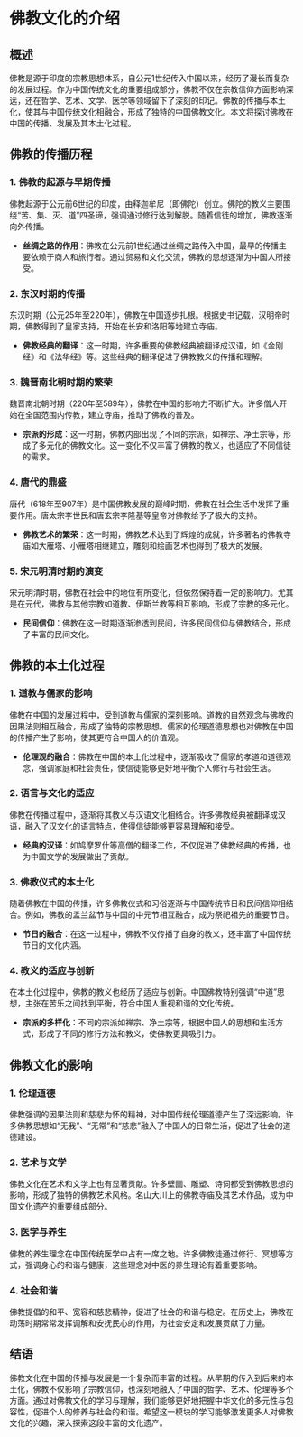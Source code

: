 # 佛教文化的介绍

## 概述

佛教是源于印度的宗教思想体系，自公元1世纪传入中国以来，经历了漫长而复杂的发展过程。作为中国传统文化的重要组成部分，佛教不仅在宗教信仰方面影响深远，还在哲学、艺术、文学、医学等领域留下了深刻的印记。佛教的传播与本土化，使其与中国传统文化相融合，形成了独特的中国佛教文化。本文将探讨佛教在中国的传播、发展及其本土化过程。

## 佛教的传播历程

### 1. 佛教的起源与早期传播

佛教起源于公元前6世纪的印度，由释迦牟尼（即佛陀）创立。佛陀的教义主要围绕“苦、集、灭、道”四圣谛，强调通过修行达到解脱。随着信徒的增加，佛教逐渐向外传播。

- **丝绸之路的作用**：佛教在公元前1世纪通过丝绸之路传入中国，最早的传播主要依赖于商人和旅行者。通过贸易和文化交流，佛教的思想逐渐为中国人所接受。

### 2. 东汉时期的传播

东汉时期（公元25年至220年），佛教在中国逐步扎根。根据史书记载，汉明帝时期，佛教得到了皇家支持，开始在长安和洛阳等地建立寺庙。

- **佛教经典的翻译**：这一时期，许多重要的佛教经典被翻译成汉语，如《金刚经》和《法华经》等。这些经典的翻译促进了佛教教义的传播和理解。

### 3. 魏晋南北朝时期的繁荣

魏晋南北朝时期（220年至589年），佛教在中国的影响力不断扩大。许多僧人开始在全国范围内传教，建立寺庙，推动了佛教的普及。

- **宗派的形成**：这一时期，佛教内部出现了不同的宗派，如禅宗、净土宗等，形成了多元化的佛教文化。这一变化不仅丰富了佛教的教义，也适应了不同信徒的需求。

### 4. 唐代的鼎盛

唐代（618年至907年）是中国佛教发展的巅峰时期，佛教在社会生活中发挥了重要作用。唐太宗李世民和唐玄宗李隆基等皇帝对佛教给予了极大的支持。

- **佛教艺术的繁荣**：这一时期，佛教艺术达到了辉煌的成就，许多著名的佛教寺庙如大雁塔、小雁塔相继建立，雕刻和绘画艺术也得到了极大的发展。

### 5. 宋元明清时期的演变

宋元明清时期，佛教在社会中的地位有所变化，但依然保持着一定的影响力。尤其是在元代，佛教与其他宗教如道教、伊斯兰教等相互影响，形成了宗教的多元化。

- **民间信仰**：佛教在这一时期逐渐渗透到民间，许多民间信仰与佛教结合，形成了丰富的民间文化。

## 佛教的本土化过程

### 1. 道教与儒家的影响

佛教在中国的发展过程中，受到道教与儒家的深刻影响。道教的自然观念与佛教的因果法则相互融合，形成了独特的宗教思想。儒家的伦理道德思想也对佛教在中国的传播产生了影响，使其更符合中国人的价值观。

- **伦理观的融合**：佛教在中国的本土化过程中，逐渐吸收了儒家的孝道和道德观念，强调家庭和社会责任，使信徒能够更好地平衡个人修行与社会生活。

### 2. 语言与文化的适应

佛教在传播过程中，逐渐将其教义与汉语文化相结合。许多佛教经典被翻译成汉语，融入了汉文化的语言特点，使得信徒能够更容易理解和接受。

- **经典的汉译**：如鸠摩罗什等高僧的翻译工作，不仅促进了佛教经典的传播，也为中国文学的发展做出了贡献。

### 3. 佛教仪式的本土化

随着佛教在中国的传播，许多佛教仪式和习俗逐渐与中国传统节日和民间信仰相结合。例如，佛教的盂兰盆节与中国的中元节相互融合，成为祭祀祖先的重要节日。

- **节日的融合**：在这一过程中，佛教不仅传播了自身的教义，还丰富了中国传统节日的文化内涵。

### 4. 教义的适应与创新

在本土化过程中，佛教的教义也经历了适应与创新。中国佛教特别强调“中道”思想，主张在苦乐之间找到平衡，符合中国人重视和谐的文化传统。

- **宗派的多样化**：不同的宗派如禅宗、净土宗等，根据中国人的思想和生活方式，形成了不同的修行方法和教义，使佛教更具吸引力。

## 佛教文化的影响

### 1. 伦理道德

佛教强调的因果法则和慈悲为怀的精神，对中国传统伦理道德产生了深远影响。许多佛教思想如“无我”、“无常”和“慈悲”融入了中国人的日常生活，促进了社会的道德建设。

### 2. 艺术与文学

佛教文化在艺术和文学上也有显著贡献。许多壁画、雕塑、诗词都受到佛教思想的影响，形成了独特的佛教艺术风格。名山大川上的佛教寺庙及其艺术作品，成为中国文化遗产的重要组成部分。

### 3. 医学与养生

佛教的养生理念在中国传统医学中占有一席之地。许多佛教徒通过修行、冥想等方式，强调身心的和谐与健康，这些理念对中医的养生理论有着重要影响。

### 4. 社会和谐

佛教提倡的和平、宽容和慈悲精神，促进了社会的和谐与稳定。在历史上，佛教在动荡时期常常发挥调解和安抚民心的作用，为社会安定和发展贡献了力量。

## 结语

佛教文化在中国的传播与发展是一个复杂而丰富的过程。从早期的传入到后来的本土化，佛教不仅影响了宗教信仰，也深刻地融入了中国的哲学、艺术、伦理等多个方面。通过对佛教文化的学习与理解，我们能够更好地把握中华文化的多元性与包容性，促进个人的修养与社会的和谐。希望这一模块的学习能够激发更多人对佛教文化的兴趣，深入探索这段丰富的文化遗产。